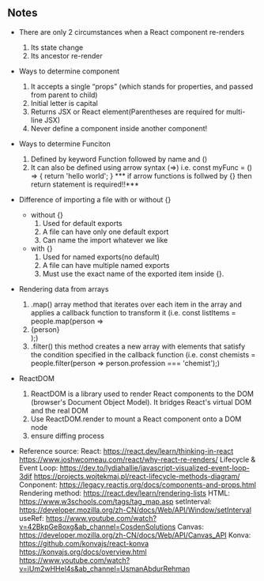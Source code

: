 ## Notes ##
- There are only 2 circumstances when a React component re-renders
    1. Its state change
    2. Its ancestor re-render
- Ways to determine component
    1. It accepts a single “props” (which stands for properties, and passed from parent to child)
    2. Initial letter is capital
    3. Returns JSX or React element(Parentheses are required for multi-line JSX)
    4. Never define a component inside another component!
- Ways to determine Funciton
    1. Defined by keyword Function followed by name and ()
    2. It can also be defined using arrow syntax (=>)
        i.e. 
        const myFunc = () => {
            return 'hello world';
        }
        *** if arrow functions is follwed by {} then return statement is required!!***
- Difference of importing a file with or without {}
    - without {}
        1. Used for default exports
        2. A file can have only one default export
        3. Can name the import whatever we like
    - with {}
        1. Used for named exports(no default)
        2. A file can have multiple named exports
        3. Must use the exact name of the exported item inside {}.
- Rendering data from arrays
  1. .map() array method that iterates over each item in the array and applies a callback function to transform it
  (i.e. const listItems = people.map(person => <li>{person}</li>);)
  2. .filter() this method creates a new array with elements that satisfy the condition specified in the callback function
  (i.e. const chemists = people.filter(person => person.profession === 'chemist');)

- ReactDOM
  1. ReactDOM is a library used to render React components to the DOM (browser's Document Object Model). It bridges React's virtual DOM and the real DOM
  2. Use ReactDOM.render to mount a React component onto a DOM node
  3. ensure diffing process
- Reference source:
    React: https://react.dev/learn/thinking-in-react
           https://www.joshwcomeau.com/react/why-react-re-renders/
    Lifecycle & Event Loop: https://dev.to/lydiahallie/javascript-visualized-event-loop-3dif
                            https://projects.wojtekmaj.pl/react-lifecycle-methods-diagram/
    Conponent: https://legacy.reactjs.org/docs/components-and-props.html
    Rendering method: https://react.dev/learn/rendering-lists
    HTML: https://www.w3schools.com/tags/tag_map.asp
    setInterval: https://developer.mozilla.org/zh-CN/docs/Web/API/Window/setInterval
    useRef: https://www.youtube.com/watch?v=42BkpGe8oxg&ab_channel=CosdenSolutions
    Canvas: https://developer.mozilla.org/zh-CN/docs/Web/API/Canvas_API
    Konva: https://github.com/konvajs/react-konva
           https://konvajs.org/docs/overview.html
           https://www.youtube.com/watch?v=iUm2wHHel4s&ab_channel=UsmanAbdurRehman